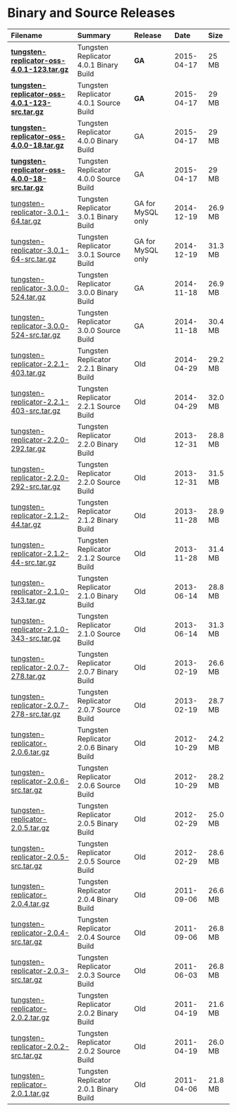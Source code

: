 # Binary and Source Releases #

| **Filename** | **Summary** | **Release** | **Date** | **Size** |
|:-------------|:------------|:------------|:---------|:---------|
| **[tungsten-replicator-oss-4.0.1-123.tar.gz](http://downloads.tungsten-replicator.org/download.php?file=tungsten-replicator-oss-4.0.1-123.tar.gz)** | Tungsten Replicator 4.0.1  Binary Build  | **GA**      | 2015-04-17 | 25 MB    |
| **[tungsten-replicator-oss-4.0.1-123-src.tar.gz](http://downloads.tungsten-replicator.org/download.php?file=tungsten-replicator-oss-4.0.1-123-src.tar.gz)** |Tungsten Replicator 4.0.1 Source Build  | **GA**      | 2015-04-17 | 29 MB    |
| **[tungsten-replicator-oss-4.0.0-18.tar.gz](http://downloads.tungsten-replicator.org/download.php?file=tungsten-replicator-oss-4.0.0-18.tar.gz)** | Tungsten Replicator 4.0.0  Binary Build  | GA          | 2015-04-17 | 29 MB    |
| **[tungsten-replicator-oss-4.0.0-18-src.tar.gz](http://downloads.tungsten-replicator.org/download.php?file=tungsten-replicator-oss-4.0.0-18-src.tar.gz)** |Tungsten Replicator 4.0.0 Source Build  | GA          | 2015-04-17 | 29 MB    |
| [tungsten-replicator-3.0.1-64.tar.gz](http://downloads.tungsten-replicator.org/download.php?file=tungsten-replicator-3.0.1-64.tar.gz) | Tungsten Replicator 3.0.1 Binary Build  | GA for MySQL only | 2014-12-19 | 26.9 MB  |
| [tungsten-replicator-3.0.1-64-src.tar.gz](http://downloads.tungsten-replicator.org/download.php?file=tungsten-replicator-3.0.1-64-src.tar.gz) | Tungsten Replicator 3.0.1 Source Build  | GA for MySQL only | 2014-12-19 | 31.3 MB  |
| [tungsten-replicator-3.0.0-524.tar.gz](http://downloads.tungsten-replicator.org/download.php?file=tungsten-replicator-3.0.0-524.tar.gz) | Tungsten Replicator 3.0.0 Binary Build  | GA          | 2014-11-18 | 26.9 MB  |
| [tungsten-replicator-3.0.0-524-src.tar.gz](http://downloads.tungsten-replicator.org/download.php?file=tungsten-replicator-3.0.0-524-src.tar.gz) | Tungsten Replicator 3.0.0 Source Build  | GA          | 2014-11-18 | 30.4 MB  |
| [tungsten-replicator-2.2.1-403.tar.gz](http://downloads.tungsten-replicator.org/download.php?file=tungsten-replicator-2.2.1-403.tar.gz)         | Tungsten Replicator 2.2.1 Binary Build  | Old         | 2014-04-29 | 29.2 MB  |
| [tungsten-replicator-2.2.1-403-src.tar.gz](http://downloads.tungsten-replicator.org/download.php?file=tungsten-replicator-2.2.1-403-src.tar.gz) | Tungsten Replicator 2.2.1 Source Build  | Old         | 2014-04-29 | 32.0 MB  |
| [tungsten-replicator-2.2.0-292.tar.gz](http://tungsten-replicator.googlecode.com/files/tungsten-replicator-2.2.0-292.tar.gz)         | Tungsten Replicator 2.2.0 Binary Build  | Old         | 2013-12-31 | 28.8 MB  |
| [tungsten-replicator-2.2.0-292-src.tar.gz](http://tungsten-replicator.googlecode.com/files/tungsten-replicator-2.2.0-292-src.tar.gz) | Tungsten Replicator 2.2.0 Source Build  | Old         | 2013-12-31 | 31.5 MB  |
| [tungsten-replicator-2.1.2-44.tar.gz](http://tungsten-replicator.googlecode.com/files/tungsten-replicator-2.1.2-44.tar.gz)           | Tungsten Replicator 2.1.2 Binary Build  | Old         | 2013-11-28 | 28.9 MB  |
| [tungsten-replicator-2.1.2-44-src.tar.gz](http://downloads.tungsten-replicator.org/download.php?file=tungsten-replicator-2.1.2-44-src.tar.gz)   | Tungsten Replicator 2.1.2 Source Build  | Old         | 2013-11-28 | 31.4 MB  |
| [tungsten-replicator-2.1.0-343.tar.gz](http://tungsten-replicator.googlecode.com/files/tungsten-replicator-2.1.2-30.tar.gz)          | Tungsten Replicator 2.1.0 Binary Build  | Old         | 2013-06-14 | 28.8 MB  |
| [tungsten-replicator-2.1.0-343-src.tar.gz](http://tungsten-replicator.googlecode.com/files/tungsten-replicator-2.1.0-343-src.tar.gz) | Tungsten Replicator 2.1.0 Source Build  | Old         | 2013-06-14 | 31.3 MB  |
| [tungsten-replicator-2.0.7-278.tar.gz](http://tungsten-replicator.googlecode.com/files/tungsten-replicator-2.0.7-278.tar.gz)         | Tungsten Replicator 2.0.7 Binary Build  | Old         | 2013-02-19 | 26.6 MB  |
| [tungsten-replicator-2.0.7-278-src.tar.gz](http://tungsten-replicator.googlecode.com/files/tungsten-replicator-2.0.7-278-src.tar.gz) | Tungsten Replicator 2.0.7 Source Build  | Old         | 2013-02-19 | 28.7 MB  |
| [tungsten-replicator-2.0.6.tar.gz](http://tungsten-replicator.googlecode.com/files/tungsten-replicator-2.0.6.tar.gz)                 | Tungsten Replicator 2.0.6 Binary Build  | Old         | 2012-10-29 | 24.2 MB  |
| [tungsten-replicator-2.0.6-src.tar.gz](http://tungsten-replicator.googlecode.com/files/tungsten-replicator-2.0.6-src.tar.gz)         | Tungsten Replicator 2.0.6 Source Build  | Old         | 2012-10-29 | 28.2 MB  |
| [tungsten-replicator-2.0.5.tar.gz](http://tungsten-replicator.googlecode.com/files/tungsten-replicator-2.0.5.tar.gz)                 | Tungsten Replicator 2.0.5 Binary Build  | Old         | 2012-02-29 | 25.0 MB  |
| [tungsten-replicator-2.0.5-src.tar.gz](http://tungsten-replicator.googlecode.com/files/tungsten-replicator-2.0.5-src.tar.gz)         | Tungsten Replicator 2.0.5 Source Build  | Old         | 2012-02-29 | 28.6 MB  |
| [tungsten-replicator-2.0.4.tar.gz](http://tungsten-replicator.googlecode.com/files/tungsten-replicator-2.0.4.tar.gz)                 | Tungsten Replicator 2.0.4 Binary Build  | Old         | 2011-09-06 | 26.6 MB  |
| [tungsten-replicator-2.0.4-src.tar.gz](http://tungsten-replicator.googlecode.com/files/tungsten-replicator-2.0.4-src.tar.gz)         | Tungsten Replicator 2.0.4 Source Build  | Old         | 2011-09-06 | 26.8 MB  |
| [tungsten-replicator-2.0.3-src.tar.gz](http://tungsten-replicator.googlecode.com/files/tungsten-replicator-2.0.3-src.tar.gz)         | Tungsten Replicator 2.0.3 Source Build  | Old         | 2011-06-03 | 26.8 MB  |
| [tungsten-replicator-2.0.2.tar.gz](http://tungsten-replicator.googlecode.com/files/tungsten-replicator-2.0.2.tar.gz)                 | Tungsten Replicator 2.0.2 Binary Build  | Old         | 2011-04-19 | 21.6 MB  |
| [tungsten-replicator-2.0.2-src.tar.gz](http://tungsten-replicator.googlecode.com/files/tungsten-replicator-2.0.2-src.tar.gz)         | Tungsten Replicator 2.0.2 Source Build  | Old         | 2011-04-19 | 26.0 MB  |
| [tungsten-replicator-2.0.1.tar.gz](http://tungsten-replicator.googlecode.com/files/tungsten-replicator-2.0.1.tar.gz)                 | Tungsten Replicator 2.0.1 Binary Build  | Old         | 2011-04-06 | 21.8 MB  |